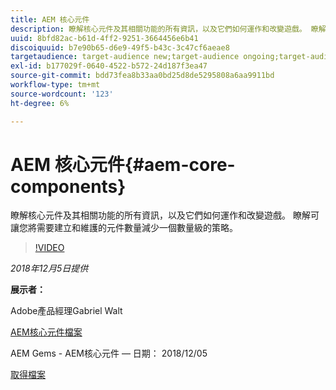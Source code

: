 ```yaml
---
title: AEM 核心元件
description: 瞭解核心元件及其相關功能的所有資訊，以及它們如何運作和改變遊戲。 瞭解可讓您將需要建立和維護的元件數量減少一個數量級的策略。
uuid: 8bfd82ac-b61d-4ff2-9251-3664456e6b41
discoiquuid: b7e90b65-d6e9-49f5-b43c-3c47cf6aeae8
targetaudience: target-audience new;target-audience ongoing;target-audience upgrader
exl-id: b177029f-0640-4522-b572-24d187f3ea47
source-git-commit: bdd73fea8b33aa0bd25d8de5295808a6aa9911bd
workflow-type: tm+mt
source-wordcount: '123'
ht-degree: 6%

---
```


# AEM 核心元件{#aem-core-components}

瞭解核心元件及其相關功能的所有資訊，以及它們如何運作和改變遊戲。 瞭解可讓您將需要建立和維護的元件數量減少一個數量級的策略。

>[!VIDEO](https://video.tv.adobe.com/v/25674/)

*2018年12月5日提供*

**展示者：**

Adobe產品經理Gabriel Walt

[AEM核心元件檔案](https://helpx.adobe.com/experience-manager/core-components/user-guide.html)

AEM Gems - AEM核心元件 — 日期： 2018/12/05

[取得檔案](assets/aem-gems-aem-sitescorecomponents-12052018.pdf)
